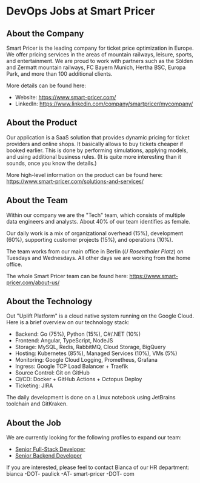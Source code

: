 # DevOps Jobs at Smart Pricer

## About the Company

Smart Pricer is the leading company for ticket price optimization in Europe. We offer pricing services in the areas of mountain railways, leisure, sports, and entertainment. We are proud to work with partners such as the Sölden and Zermatt mountain railways, FC Bayern Munich, Hertha BSC, Europa Park, and more than 100 additional clients.

More details can be found here:
- Website: https://www.smart-pricer.com/
- LinkedIn: https://www.linkedin.com/company/smartpricer/mycompany/

## About the Product

Our application is a SaaS solution that provides dynamic pricing for ticket providers and online shops. It basically allows to buy tickets cheaper if booked earlier. This is done by performing simulations, applying models, and using additional business rules. (It is quite more interesting than it sounds, once you know the details.)

More high-level information on the product can be found here: https://www.smart-pricer.com/solutions-and-services/

## About the Team

Within our company we are the "Tech" team, which consists of multiple data engineers and analysts. About 40% of our team identifies as female.

Our daily work is a mix of organizational overhead (15%), development (60%), supporting customer projects (15%), and operations (10%).

The team works from our main office in Berlin (*U Rosenthaler Platz*) on Tuesdays and Wednesdays. All other days we are working from the home office.

The whole Smart Pricer team can be found here: https://www.smart-pricer.com/about-us/

## About the Technology

Out "Uplift Platform" is a cloud native system running on the Google Cloud. Here is a brief overview on our technology stack:

- Backend: Go (75%), Python (15%), C#/.NET (10%)
- Frontend: Angular, TypeScript, NodeJS
- Storage: MySQL, Redis, RabbitMQ, Cloud Storage, BigQuery
- Hosting: Kubernetes (85%), Managed Services (10%), VMs (5%)
- Monitoring: Google Cloud Logging, Prometheus, Grafana
- Ingress: Google TCP Load Balancer + Traefik
- Source Control: Git on GitHub
- CI/CD: Docker + GitHub Actions + Octopus Deploy
- Ticketing: JIRA

The daily development is done on a Linux notebook using JetBrains toolchain and GitKraken.

## About the Job

We are currently looking for the following profiles to expand our team:

- [Senior Full-Stack Developer](senior-fullstack.md)
- [Senior Backend Developer](senior-backend.md)

If you are interested, please feel to contact Bianca of our HR department: bianca -DOT- paulick -AT- smart-pricer -DOT- com
